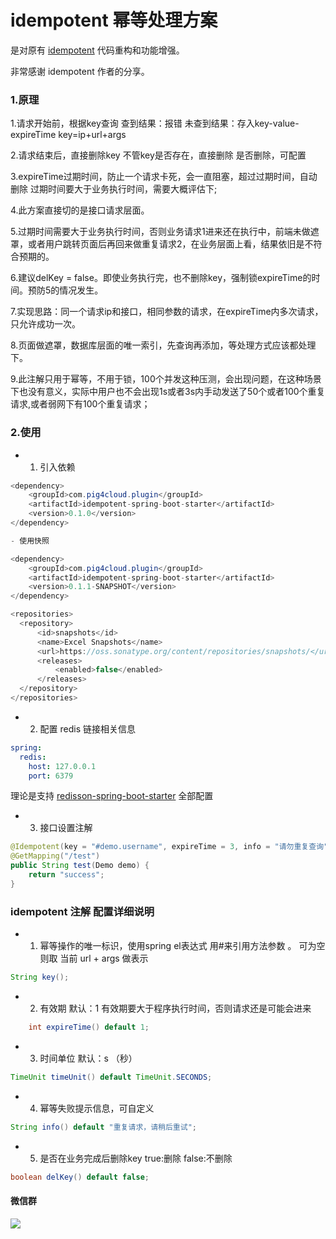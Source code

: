 # idempotent 幂等处理方案


是对原有 [idempotent](https://github.com/it4alla/idempotent) 代码重构和功能增强。

非常感谢 idempotent 作者的分享。

### 1.原理

1.请求开始前，根据key查询
查到结果：报错
未查到结果：存入key-value-expireTime
key=ip+url+args

2.请求结束后，直接删除key
不管key是否存在，直接删除
是否删除，可配置

3.expireTime过期时间，防止一个请求卡死，会一直阻塞，超过过期时间，自动删除
过期时间要大于业务执行时间，需要大概评估下;

4.此方案直接切的是接口请求层面。

5.过期时间需要大于业务执行时间，否则业务请求1进来还在执行中，前端未做遮罩，或者用户跳转页面后再回来做重复请求2，在业务层面上看，结果依旧是不符合预期的。

6.建议delKey = false。即使业务执行完，也不删除key，强制锁expireTime的时间。预防5的情况发生。

7.实现思路：同一个请求ip和接口，相同参数的请求，在expireTime内多次请求，只允许成功一次。

8.页面做遮罩，数据库层面的唯一索引，先查询再添加，等处理方式应该都处理下。

9.此注解只用于幂等，不用于锁，100个并发这种压测，会出现问题，在这种场景下也没有意义，实际中用户也不会出现1s或者3s内手动发送了50个或者100个重复请求,或者弱网下有100个重复请求；


### 2.使用

- 1. 引入依赖

```java
<dependency>
    <groupId>com.pig4cloud.plugin</groupId>
    <artifactId>idempotent-spring-boot-starter</artifactId>
    <version>0.1.0</version>
</dependency>

- 使用快照

<dependency>
    <groupId>com.pig4cloud.plugin</groupId>
    <artifactId>idempotent-spring-boot-starter</artifactId>
    <version>0.1.1-SNAPSHOT</version>
</dependency>

<repositories>
  <repository>
      <id>snapshots</id>
      <name>Excel Snapshots</name>
      <url>https://oss.sonatype.org/content/repositories/snapshots/</url>
      <releases>
          <enabled>false</enabled>
      </releases>
  </repository>
</repositories> 
```



- 2. 配置 redis 链接相关信息

```yaml
spring:
  redis:
    host: 127.0.0.1
    port: 6379
```

理论是支持 [redisson-spring-boot-starter](https://github.com/redisson/redisson/tree/master/redisson-spring-boot-starter) 全部配置


- 3. 接口设置注解

```java
@Idempotent(key = "#demo.username", expireTime = 3, info = "请勿重复查询")
@GetMapping("/test")
public String test(Demo demo) {
    return "success";
}
```


### idempotent 注解 配置详细说明


- 1. 幂等操作的唯一标识，使用spring el表达式 用#来引用方法参数 。 可为空则取 当前 url + args 做表示
    
```java
String key();
```


- 2. 有效期 默认：1 有效期要大于程序执行时间，否则请求还是可能会进来

```java
	int expireTime() default 1;
```

- 3. 时间单位 默认：s （秒）

```java
TimeUnit timeUnit() default TimeUnit.SECONDS;
```

- 4. 幂等失败提示信息，可自定义

```java
String info() default "重复请求，请稍后重试";
```

- 5. 是否在业务完成后删除key true:删除 false:不删除

```java
boolean delKey() default false;
```

#### 微信群

![](https://i.loli.net/2020/09/25/SsWqJt2H157VbfI.png)
